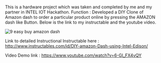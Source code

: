 This is a hardware project which was taken and completed by me and my partner in INTEL IOT Hackathon.
Function : Developed a DIY Clone of Amazon dash to order a particular product online by pressing the AMAZON dash like Button.
Below is the link to my instructable and the youtube video.


![9 easy buy amazon dash](https://cloud.githubusercontent.com/assets/14818804/21538860/48e2e940-cdc7-11e6-9f7f-b6e7ce089c07.jpg)



Link to detailed Instructional Instructable here : 
http://www.instructables.com/id/DIY-amazon-Dash-using-Intel-Edison/






Video Demo link :
https://www.youtube.com/watch?v=6-GI_FX4vQY
